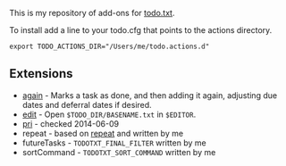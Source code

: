 This is my repository of add-ons for [todo.txt](https://github.com/ginatrapani/todo.txt-cli).

To install add a line to your todo.cfg that points to the actions directory.

```
export TODO_ACTIONS_DIR="/Users/me/todo.actions.d"
```

Extensions
----------

* [again](https://github.com/nthorne/todo.txt-cli-again-addon/blob/master/again) - Marks a task as done, and then adding it again, adjusting due dates and deferral dates if desired.
* [edit](https://github.com/mbrubeck/todo.txt-cli/blob/master/todo.actions.d/edit) - Open `$TODO_DIR/BASENAME.txt` in `$EDITOR`.
* [pri](https://github.com/tonipenya/todo.txt-cli/blob/addons/.todo.actions.d/pri) - checked 2014-06-09
* repeat - based on [repeat](https://github.com/drobertadams/todo.txt-cli-addons/tree/master/repeat) and written by me
* futureTasks - `TODOTXT_FINAL_FILTER` written by me
* sortCommand - `TODOTXT_SORT_COMMAND` written by me
